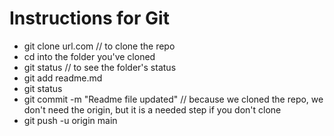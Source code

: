 # Instructions for Git

* git clone url.com // to clone the repo
* cd into the folder you've cloned
* git status // to see the folder's status
* git add readme.md
* git status
* git commit -m "Readme file updated" // because we cloned the repo, we don't need the origin, but it is a needed step if you don't clone
* git push -u origin main